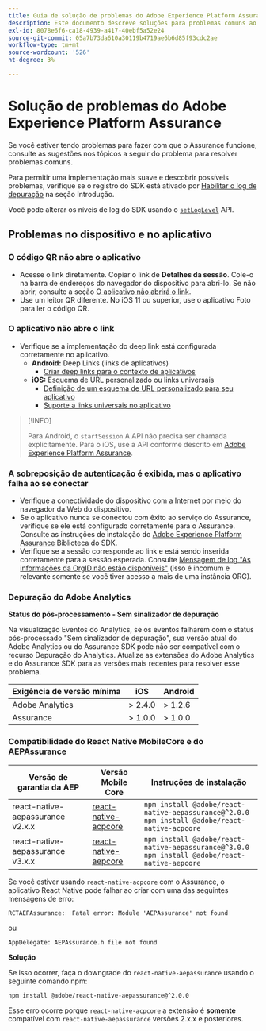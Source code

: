 ```yaml
---
title: Guia de solução de problemas do Adobe Experience Platform Assurance
description: Este documento descreve soluções para problemas comuns ao usar o Adobe Experience Platform Assurance.
exl-id: 8078e6f6-ca18-4939-a417-40ebf5a52e24
source-git-commit: 05a7b73da610a30119b4719ae6b6d85f93cdc2ae
workflow-type: tm+mt
source-wordcount: '526'
ht-degree: 3%

---
```


# Solução de problemas do Adobe Experience Platform Assurance

Se você estiver tendo problemas para fazer com que o Assurance funcione, consulte as sugestões nos tópicos a seguir do problema para resolver problemas comuns.

Para permitir uma implementação mais suave e descobrir possíveis problemas, verifique se o registro do SDK está ativado por [Habilitar o log de depuração](https://developer.adobe.com/client-sdks/documentation/getting-started/enable-debug-logging/) na seção Introdução.

Você pode alterar os níveis de log do SDK usando o [`setLogLevel`](https://developer.adobe.com/client-sdks/documentation/mobile-core/api-reference/#setloglevel) API.

## Problemas no dispositivo e no aplicativo

### O código QR não abre o aplicativo

* Acesse o link diretamente. Copiar o link de **Detalhes da sessão**. Cole-o na barra de endereços do navegador do dispositivo para abri-lo. Se não abrir, consulte a seção [O aplicativo não abrirá o link](#app-does-not-open-link).
* Use um leitor QR diferente. No iOS 11 ou superior, use o aplicativo Foto para ler o código QR.

### O aplicativo não abre o link

* Verifique se a implementação do deep link está configurada corretamente no aplicativo.
   * **Android:** Deep Links (links de aplicativos)
      * [Criar deep links para o contexto de aplicativos](https://developer.android.com/training/app-links/deep-linking)
   * **iOS:** Esquema de URL personalizado ou links universais
      * [Definição de um esquema de URL personalizado para seu aplicativo](https://developer.apple.com/documentation/uikit/inter-process_communication/allowing_apps_and_websites_to_link_to_your_content/defining_a_custom_url_scheme_for_your_app)
      * [Suporte a links universais no aplicativo](https://developer.apple.com/documentation/uikit/inter-process_communication/allowing_apps_and_websites_to_link_to_your_content/supporting_universal_links_in_your_app)

>[!INFO]
>
>Para Android, o `startSession` A API não precisa ser chamada explicitamente. Para o iOS, use a API conforme descrito em [Adobe Experience Platform Assurance](https://developer.adobe.com/client-sdks/documentation/platform-assurance-sdk/#register-aepassurance-with-mobile-core).

### A sobreposição de autenticação é exibida, mas o aplicativo falha ao se conectar

* Verifique a conectividade do dispositivo com a Internet por meio do navegador da Web do dispositivo.
* Se o aplicativo nunca se conectou com êxito ao serviço do Assurance, verifique se ele está configurado corretamente para o Assurance. Consulte as instruções de instalação do [Adobe Experience Platform Assurance](./tutorials/implement-assurance.md) Biblioteca do SDK.
* Verifique se a sessão corresponde ao link e está sendo inserida corretamente para a sessão esperada. Consulte [Mensagem de log &quot;As informações da OrgID não estão disponíveis&quot;](https://developer.adobe.com/client-sdks/documentation/platform-assurance-sdk/common-issues/#orgid-information-is-not-available) (isso é incomum e relevante somente se você tiver acesso a mais de uma instância ORG).

### Depuração do Adobe Analytics

**Status do pós-processamento - Sem sinalizador de depuração**

Na visualização Eventos do Analytics, se os eventos falharem com o status pós-processado &quot;Sem sinalizador de depuração&quot;, sua versão atual do Adobe Analytics ou do Assurance SDK pode não ser compatível com o recurso Depuração do Analytics.
Atualize as extensões do Adobe Analytics e do Assurance SDK para as versões mais recentes para resolver esse problema.

| Exigência de versão mínima | iOS | Android |
| --------------------------- | --- | ------- |
| Adobe Analytics | > 2.4.0 | > 1.2.6 |
| Assurance | > 1.0.0 | > 1.0.0 |

### Compatibilidade do React Native MobileCore e do AEPAssurance

| Versão de garantia da AEP | Versão Mobile Core | Instruções de instalação |
| --------------------- | ------------------- | ------------------- |
| react-native-aepassurance v2.x.x | [react-native-acpcore](https://www.npmjs.com/package/@adobe/react-native-acpcore) | `npm install @adobe/react-native-aepassurance@^2.0.0` <br/>`npm install @adobe/react-native-acpcore` |
| react-native-aepassurance v3.x.x | [react-native-aepcore](https://www.npmjs.com/package/@adobe/react-native-aepcore) | `npm install @adobe/react-native-aepassurance@^3.0.0` <br/>`npm install @adobe/react-native-aepcore` |

Se você estiver usando `react-native-acpcore` com o Assurance, o aplicativo React Native pode falhar ao criar com uma das seguintes mensagens de erro:

```
RCTAEPAssurance:  Fatal error: Module 'AEPAssurance' not found
```

ou

```
AppDelegate: AEPAssurance.h file not found
```

**Solução**

Se isso ocorrer, faça o downgrade do `react-native-aepassurance` usando o seguinte comando npm:

```shell
npm install @adobe/react-native-aepassurance@^2.0.0
```

Esse erro ocorre porque `react-native-acpcore` a extensão é **somente** compatível com `react-native-aepassurance` versões 2.x.x e posteriores.
